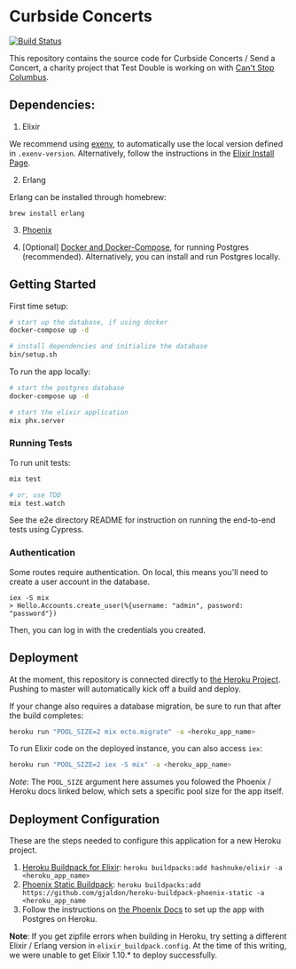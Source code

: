 # Curbside Concerts

[![Build Status](https://travis-ci.org/testdouble/curbside-concerts.svg?branch=master)](https://travis-ci.org/testdouble/curbside-concerts)

This repository contains the source code for Curbside Concerts / Send a Concert, a charity project that Test Double is working on with [Can't Stop Columbus](https://cantstopcolumbus.web.app/).

## Dependencies:

1. Elixir

We recommend using [exenv](https://github.com/exenv/exenv), to automatically use the local version defined in `.exenv-version`. Alternatively, follow the instructions in the [Elixir Install Page](https://elixir-lang.org/install.html).

2. Erlang

Erlang can be installed through homebrew:

```
brew install erlang
```

3. [Phoenix](https://hexdocs.pm/phoenix/installation.html)

4. [Optional] [Docker and Docker-Compose](https://docs.docker.com/get-docker/), for running Postgres (recommended). Alternatively, you can install and run Postgres locally.

## Getting Started

First time setup:

```sh
# start up the database, if using docker
docker-compose up -d

# install dependencies and initialize the database
bin/setup.sh
```

To run the app locally:

```sh
# start the postgres database
docker-compose up -d

# start the elixir application
mix phx.server
```

### Running Tests

To run unit tests:

```sh
mix test

# or, use TDD
mix test.watch
```

See the e2e directory README for instruction on running the end-to-end tests using Cypress.

### Authentication

Some routes require authentication. On local, this means you'll need to create a user account in the database.

```
iex -S mix
> Hello.Accounts.create_user(%{username: "admin", password: "password"})
```

Then, you can log in with the credentials you created.

## Deployment

At the moment, this repository is connected directly to [the Heroku Project](https://dashboard.heroku.com/apps/sendaconcert). Pushing to master will automatically kick off a build and deploy.

If your change also requires a database migration, be sure to run that after the build completes:

```sh
heroku run "POOL_SIZE=2 mix ecto.migrate" -a <heroku_app_name>
```

To run Elixir code on the deployed instance, you can also access `iex`:

```sh
heroku run "POOL_SIZE=2 iex -S mix" -a <heroku_app_name>
```

_Note_: The `POOL_SIZE` argument here assumes you folowed the Phoenix / Heroku docs linked below, which sets a specific pool size for the app itself.

## Deployment Configuration

These are the steps needed to configure this application for a new Heroku project.

1. [Heroku Buildpack for Elixir](https://github.com/HashNuke/heroku-buildpack-elixir): `heroku buildpacks:add hashnuke/elixir -a <heroku_app_name>`
2. [Phoenix Static Buildpack](https://github.com/gjaldon/heroku-buildpack-phoenix-static): `heroku buildpacks:add https://github.com/gjaldon/heroku-buildpack-phoenix-static -a <heroku_app_name`
3. Follow the instructions on [the Phoenix Docs](https://hexdocs.pm/phoenix/heroku.html#making-our-project-ready-for-heroku) to set up the app with Postgres on Heroku.

**Note**: If you get zipfile errors when building in Heroku, try setting a different Elixir / Erlang version in `elixir_buildpack.config`. At the time of this writing, we were unable to get Elixir 1.10.\* to deploy successfully.
